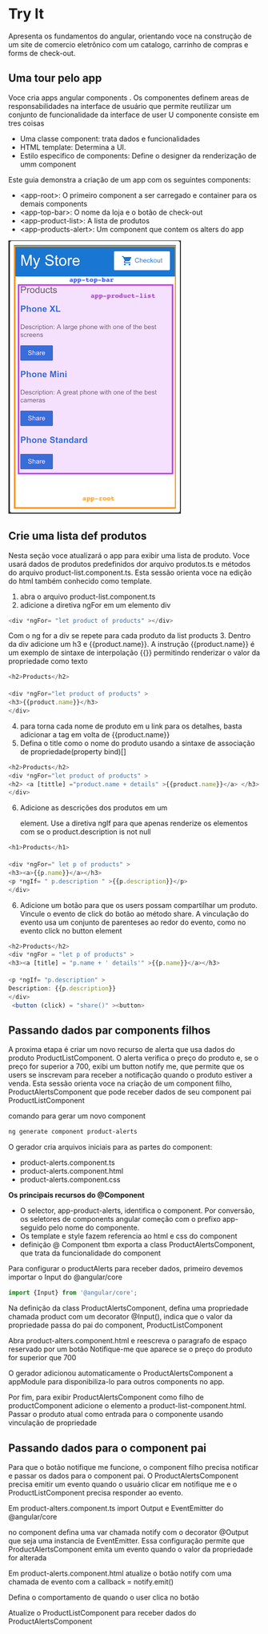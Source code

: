 # Try It
Apresenta os fundamentos do angular, orientando voce na construção de um site de comercio 
eletrônico com um catalogo, carrinho de compras e forms de check-out.

## Uma tour pelo app

Voce cria apps angular components . Os componentes definem areas de responsabilidades na interface
de usuário que permite reutilizar um conjunto de funcionalidade da interface de user
U componente consiste em tres coisas

- Uma classe component: trata dados e funcionalidades
- HTML template: Determina a UI.
- Estilo especifico de components: Define o designer da renderização de umm component


Este guia demonstra a criação de um app com os seguintes components:

- \<app-root>: O primeiro component a ser carregado e container para os demais components
- \<app-top-bar>: O nome da loja e o botão de check-out
- \<app-product-list>: A lista de produtos
- \<app-products-alert>: Um component que  contem os alters do app

![](2022-09-14_06-25.png)



## Crie uma lista def produtos
Nesta seção voce atualizará o app para exibir uma lista de produto. Voce usará 
dados de produtos predefinidos dor arquivo produtos.ts e métodos do arquivo 
product-list.component.ts. Esta sessão orienta voce na edição do html também 
conhecido como template.


1. abra o arquivo product-list.component.ts
2. adicione a diretiva ngFor em um elemento div

~~~ javascript
<div *ngFor= "let product of products" ></div>
~~~

Com o ng for a div se repete para cada produto da list products
3. Dentro da div adicione um h3  e {{product.name}}. A instrução {{product.name}}
é um exemplo de sintaxe de interpolação {{}} permitindo renderizar o valor da 
propriedade como texto

~~~ javascript
<h2>Products</h2>

<div *ngFor="let product of products" >
<h3>{{product.name}}</h3>
</div>
~~~

4. para torna cada nome de produto em u link para os detalhes, basta adicionar
a tag <a> em volta de {{product.name}}
5. Defina o title como o nome do produto usando a sintaxe de associação de propriedade(property bind)[]

~~~ javascript
<h2>Products</h2>
<div *ngFor="let product of products" >
<h2> <a [tittle] ="product.name + details" >{{product.name}}</a> </h3>
</div>
~~~

6. Adicione as descrições dos produtos em um <p> element. Use a diretiva ngIf para 
que apenas renderize os elementos com se o product.description is not null

~~~ javascript
<h1>Products</h1>

<div *ngFor=" let p of products" >
<h3><a>{{p.name}}</a></h3>
<p *ngIf= " p.description " >{{p.description}}</p>
</div>
~~~

6. Adicione um botão para que os users possam compartilhar um produto. Vincule o 
evento de click do botão ao método share. A vinculação do evento usa um conjunto 
de parenteses ao redor do evento, como no evento click no button element

~~~ javascript
<h2>Products</h2>
<div *ngFor = "let p of products" >
<h3><a [title] = "p.name + ' details'" >{{p.name}}</a></h3>

<p *ngIf= "p.description" >
Description: {{p.description}}
</div>
 <button (click) = "share()" ><button>
~~~

## Passando dados par components filhos
A proxima etapa é criar um novo recurso de alerta que usa dados do produto 
ProductListComponent. O alerta verifica o preço do produto e, se o preço for 
superior a 700, exibi um button notify me, que permite que os users se inscrevam 
para receber a notificação quando o produto estiver a venda.
Esta sessão orienta voce na criação de um component filho, ProductAlertsComponent
que pode receber dados de seu component pai ProductListComponent

comando para gerar um novo component

~~~ bash
ng generate component product-alerts
~~~
O gerador cria arquivos iniciais para as partes do component:

- product-alerts.component.ts
- product-alerts.component.html
- product-alerts.component.css

**Os principais recursos do @Component**
- O selector, app-product-alerts, identifica o component. Por conversão, os 
seletores de components angular começão com o prefixo app- seguido pelo nome do 
componente.
- Os template e style fazem referencia ao html e css do component
-  definição @ Component tbm exporta a class ProductAlertsComponent, que trata da 
funcionalidade do component 

Para configurar o productAlerts para receber dados, primeiro devemos importar o 
Input do @angular/core

~~~ javascript
import {Input} from '@angular/core';
~~~

Na definição da class ProductAlertsComponent, defina uma propriedade chamada 
product com um decorator @Input(), indica que o valor da propriedade passa do pai 
do component, ProductListComponent

Abra product-alters.component.html e reescreva o paragrafo de espaço reservado por
um botão Notifique-me que aparece se o preço do produto for superior que 700

O gerador adicionou automaticamente o ProductAlertsComponent a appModule para 
disponibiliza-lo para outros components no app.

Por fim, para exibir ProductAlertsComponent como filho de productComponent
adicione o elemento <app-product-alerts> a product-list-component.html. Passar o 
produto atual como entrada para o componente usando vinculação de propriedade

## Passando dados para o component pai

Para que o botão notifique me funcione, o component filho precisa notificar e 
passar os dados para o component pai. O ProductAlertsComponent precisa emitir um evento quando o usuário clicar em notifique me e o ProductListComponent precisa
responder ao evento.

Em product-alters.component.ts import Output e EventEmitter do @angular/core

no component defina uma var chamada notify com o decorator @Output que seja uma 
instancia de EventEmitter. Essa configuração permite que ProductAlertsComponent 
emita um evento quando o valor da propriedade for alterada

Em product-alerts.component.html atualize o botão notify com uma chamada de evento
com a callback = notify.emit()

Defina o comportamento de quando o user clica no botão

Atualize o ProductListComponent para receber dados do ProductAlertsComponent